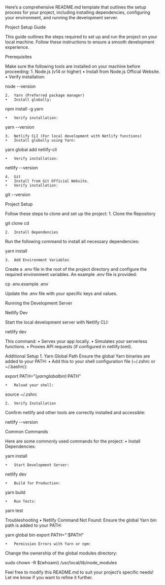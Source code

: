 Here’s a comprehensive README.md template that outlines the setup process for your project, including installing dependencies, configuring your environment, and running the development server.

Project Setup Guide

This guide outlines the steps required to set up and run the project on your local machine. Follow these instructions to ensure a smooth development experience.

Prerequisites

Make sure the following tools are installed on your machine before proceeding:
	1.	Node.js (v14 or higher)
	•	Install from Node.js Official Website.
	•	Verify installation:

node --version


	2.	Yarn (Preferred package manager)
	•	Install globally:

npm install -g yarn


	•	Verify installation:

yarn --version


	3.	Netlify CLI (For local development with Netlify functions)
	•	Install globally using Yarn:

yarn global add netlify-cli


	•	Verify installation:

netlify --version


	4.	Git
	•	Install from Git Official Website.
	•	Verify installation:

git --version

Project Setup

Follow these steps to clone and set up the project:
	1.	Clone the Repository

git clone <repository-url>
cd <project-directory>


	2.	Install Dependencies
Run the following command to install all necessary dependencies:

yarn install


	3.	Add Environment Variables
Create a .env file in the root of the project directory and configure the required environment variables. An example .env file is provided:

cp .env.example .env

Update the .env file with your specific keys and values.

Running the Development Server

Netlify Dev

Start the local development server with Netlify CLI:

netlify dev

This command:
	•	Serves your app locally.
	•	Simulates your serverless functions.
	•	Proxies API requests (if configured in netlify.toml).

Additional Setup
	1.	Yarn Global Path
Ensure the global Yarn binaries are added to your PATH:
	•	Add this to your shell configuration file (~/.zshrc or ~/.bashrc):

export PATH="$(yarn global bin):$PATH"


	•	Reload your shell:

source ~/.zshrc


	2.	Verify Installation
Confirm netlify and other tools are correctly installed and accessible:

netlify --version

Common Commands

Here are some commonly used commands for the project:
	•	Install Dependencies:

yarn install


	•	Start Development Server:

netlify dev


	•	Build for Production:

yarn build


	•	Run Tests:

yarn test

Troubleshooting
	•	Netlify Command Not Found:
Ensure the global Yarn bin path is added to your PATH:

yarn global bin
export PATH="<output-of-yarn-global-bin>:$PATH"


	•	Permission Errors with Yarn or npm:
Change the ownership of the global modules directory:

sudo chown -R $(whoami) /usr/local/lib/node_modules

Feel free to modify this README.md to suit your project’s specific needs! Let me know if you want to refine it further.
